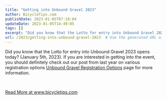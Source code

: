```yaml
---
title: "Getting into Unbound Gravel 2023"
author: BicycleTips.com
publishDate: 2023-01-05T07:10:04
updateDate: 2023-01-05T14:49:05
tags: []
excerpt: "Did you know that the Lotto for entry into Unbound Gravel 2023 opens today? (January 5th, 2023). If you are interested in getting into the event, you should definitely check out our post from last year on various registration options Unbound Gravel Registration Options page for more information.  &nbsp; "
url: /2023/getting-into-unbound-gravel-2023  # Use the generated URL with year
---
```

<p>Did you know that the Lotto for entry into Unbound Gravel 2023 opens today? (January 5th, 2023). If you are interested in getting into the event, you should definitely check out our post from last year on various registration options <a href="https://www.bicycletips.com/unbound-gravel-2022-registration-options">Unbound Gravel Registration Options</a> page for more information.</p>  <p>&nbsp;</p>  <a href="https://www.bicycletips.com/unbound-gravel-2023-lotto">Read More at www.bicycletips.com</a>
